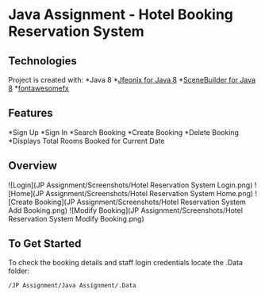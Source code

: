 # Java Assignment - Hotel Booking Reservation System
## Technologies
Project is created with:
*Java 8
*[Jfeonix for Java 8](https://github.com/sshahine/JFoenix)
*[SceneBuilder for Java 8](https://gluonhq.com/products/scene-builder/)
*[fontawesomefx](https://bitbucket.org/Jerady/fontawesomefx/downloads/fontawesomefx-8.9.jar)

## Features
*Sign Up 
*Sign In
*Search Booking
*Create Booking
*Delete Booking
*Displays Total Rooms Booked for Current Date

## Overview
![Login](JP Assignment/Screenshots/Hotel Reservation System Login.png)
![Home](JP Assignment/Screenshots/Hotel Reservation System Home.png)
![Create Booking](JP Assignment/Screenshots/Hotel Reservation System Add Booking.png)
![Modify Booking](JP Assignment/Screenshots/Hotel Reservation System Modify Booking.png)

## To Get Started
To check the booking details and staff login credentials locate the .Data folder:
```
/JP Assignment/Java Assignment/.Data
```
